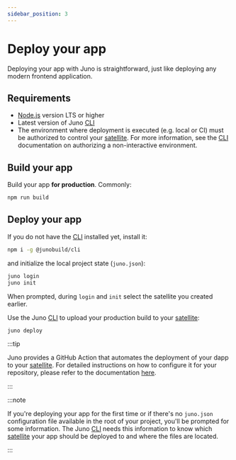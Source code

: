 ```yaml
---
sidebar_position: 3
---
```


# Deploy your app

Deploying your app with Juno is straightforward, just like deploying any modern frontend application.

## Requirements

- [Node.js](https://nodejs.org/en/download/) version LTS or higher
- Latest version of Juno [CLI]
- The environment where deployment is executed (e.g. local or CI) must be authorized to control your [satellite]. For more information, see the [CLI] documentation on authorizing a non-interactive environment.

## Build your app

Build your app **for production**. Commonly:

```bash
npm run build
```

## Deploy your app

If you do not have the [CLI] installed yet, install it:

```bash
npm i -g @junobuild/cli
```

and initialize the local project state (`juno.json`):

```bash
juno login
juno init
```

When prompted, during `login` and `init` select the satellite you created earlier.

Use the Juno [CLI] to upload your production build to your [satellite]:

```bash
juno deploy
```

:::tip

Juno provides a GitHub Action that automates the deployment of your dapp to your [satellite]. For detailed instructions on how to configure it for your repository, please refer to the documentation [here](../miscellaneous/github_actions).

:::

:::note

If you're deploying your app for the first time or if there's no `juno.json` configuration file available in the root of your project, you'll be prompted for some information. The Juno [CLI] needs this information to know which [satellite] your app should be deployed to and where the files are located.

:::

[CLI]: ../miscellaneous/cli.md
[satellite]: ../terminology.md#satellite
